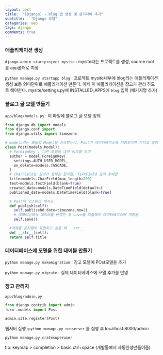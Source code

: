 ```yaml
---
layout: post
title:  "[Django] - blog 앱 생성 및 관리자에 추가"
subtitle:   "Django 모델"
categories: web
tags: django
comments: true
---
```


### 애플리케이션 생성  

 `django-admin startproject mysite` : mysite라는 프로젝트를 생성, source root를 app폴더로 지정

`python manage.py startapp blog` : 프로젝트 mysite내부에  blog라는 애플리케이션 생성
보통 의미단위로 애플리케이션 만든다.
이제 이 애플리케이션을 장고가 관리 하도록 해야한다.
mysite/settings.py에 INSTALLED_APPS에 `blog` 입력 (패키지명 추가)



### 블로그 글 모델 만들기  

`app/blog/models.py` : 이 파일에 블로그 글 모델 정의  

```python
from django.db import models
from django.conf import
from django.utils import timezone  

# models라는 모듈의 Model을 상속받는다. Post가 데이터베이스에 저장되어야 한다고 알려줌  
class Post(models.Model):
  # ForeignKey : 다른 모델에 대한 링크를 의미
  author = model.ForeignKey(
    settings.AUTH_USER_MODEL,
    on_delete=models.CASCADE,
  )
  # CharField는 길이가 정해진 문자열, TextField 길이 무제한
  title=models.CharField(max_length=200)
  text=models.TextField(blank=True)
  created_date=models.DateTimeField(default=)
  published_date=models.DateTimeField(blank=True)

  # Post의 인스턴스 메서드
  def publish(self):
    self.publisehd_date=timezone.now()
    # 메모리상에서 데이터를 변경한 후 save를 호출해야 데이터베이스에 저장됨  
    self.save()

  #객체를 문자열로 표현하고 싶을 때 __str__  
  def __str__(self):
  return self.title  

```

### 데이터베이스에 모델을 위한 테이블 만들기  

`python manage.py makemigration`  : 장고 모델에 POst모델을 추가

`python manage.py migrate` : 실제 데이터베이스에 모델 추가를 반영


### 장고 관리자

`app/blog/admin.py`

```python
from django.contrib import admin
form .models import Post

admin.site.register(Post)

```

웹서버 실행 :`python manage.py runserver` 를 실행 후 localhost:8000/admin  

`python manage.py cratesuperuser`




tip: keymap > completion > basic ctrl+space (개발툴에서 자동완성만들어줌)
